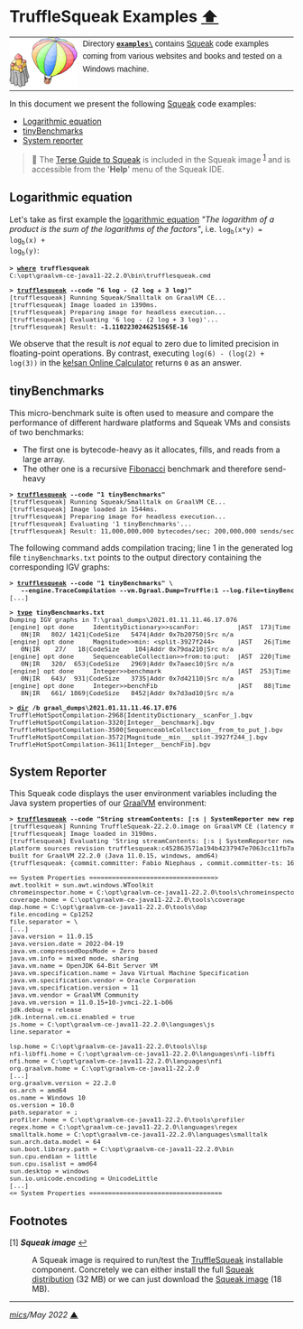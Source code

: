 # <span id="top">TruffleSqueak Examples</span> <span style="size:30%;"><a href="../README.md">⬆</a></span>

<table style="font-family:Helvetica,Arial;font-size:14px;line-height:1.6;">
  <tr>
  <td style="border:0;padding:0 10px 0 0;min-width:120px;"><a href="https://squeak.org/" rel="external"><img src="../docs/images/balloon.svg" width="120" alt="Sqeak project"/></a></td>
  <td style="border:0;padding:0;vertical-align:text-top;">Directory <a href="./"><b><code>examples\</code></b></a> contains <a href="https://squeak.org/" rel="external">Squeak</a> code examples coming from various websites and books and tested on a Windows machine.
  </td>
  </tr>
</table>

In this document we present the following [Squeak] code examples:

- [Logarithmic equation](#log)
- [tinyBenchmarks](#tiny_benchmarks)
- [System reporter](#system_reporter)

> **:mag_right:** The [Terse Guide to Squeak][squeak_guide] is included in the Squeak image <sup id="anchor_01"><a href="#footnote_01">1</a></sup> and is accessible from the '**Help**' menu of the Squeak IDE.

## <span id="log">Logarithmic equation</span>

Let's take as first example the [logarithmic equation][wiki_logarithm] *"The logarithm of a product is the sum of the logarithms of the factors"*, i.e. <code>log<sub>b</sub>(x*y) = log<sub>b</sub>(x) + log<sub>b</sub>(y)</code>:

<pre style="font-size:80%;">
<b>&gt; <a href="https://docs.microsoft.com/en-us/windows-server/administration/windows-commands/where">where</a> trufflesqueak</b>
C:\opt\graalvm-ce-java11-22.2.0\bin\trufflesqueak.cmd
&nbsp;
<b>&gt; <a href="https://github.com/hpi-swa/trufflesqueak/blob/master/docs/development.md#debugging">trufflesqueak</a> --code "6 log - (2 log + 3 log)"</b>
[trufflesqueak] Running Squeak/Smalltalk on GraalVM CE...
[trufflesqueak] Image loaded in 1390ms.
[trufflesqueak] Preparing image for headless execution...
[trufflesqueak] Evaluating '6 log - (2 log + 3 log)'...
[trufflesqueak] Result: <b>-1.1102230246251565E-16</b>
</pre>

We observe that the result is *not* equal to zero due to limited precision in floating-point operations. By contrast, executing `log(6) - (log(2) + log(3))` in the [ke!san Online Calculator][keisan] returns `0` as an answer.

<!--
<b>&gt; trufflesqueak --code "3 raisedTo: 32" images\TruffleSqueak-20.2.0.image</b>
[trufflesqueak] Running Squeak/Smalltalk on OpenJDK 64-Bit GraalVM CE 20.3.0 (Graal-compiled)...
[trufflesqueak] Image loaded in 3822ms.
Preparing image for headless execution...
[trufflesqueak] Evaluating '3 raisedTo: 32'...
[trufflesqueak] Result: 1853020188851841
-->

## <span id="tiny_benchmarks">tinyBenchmarks</span>

This micro-benchmark suite is often used to measure and compare the performance of different hardware platforms and Squeak VMs and consists of two benchmarks:
- The first one is bytecode-heavy as it allocates, fills, and reads from a large array.
- The other one is a recursive [Fibonacci][wiki_fibonacci] benchmark and therefore send-heavy

<pre style="font-size:80%;">
<b>&gt; <a href="https://github.com/hpi-swa/trufflesqueak/blob/master/docs/development.md#debugging">trufflesqueak</a> --code "1 tinyBenchmarks"</b>
[trufflesqueak] Running Squeak/Smalltalk on GraalVM CE...
[trufflesqueak] Image loaded in 1544ms.
[trufflesqueak] Preparing image for headless execution...
[trufflesqueak] Evaluating '1 tinyBenchmarks'...
[trufflesqueak] Result: 11,000,000,000 bytecodes/sec; 200,000,000 sends/sec
</pre>

The following command adds compilation tracing; line 1 in the
generated log file `tinyBenchmarks.txt` points to the output directory
containing the corresponding IGV graphs:

<pre style="font-size:80%;">
<b>&gt; <a href="https://github.com/hpi-swa/trufflesqueak/blob/master/docs/development.md#debugging">trufflesqueak</a> --code "1 tinyBenchmarks" \
   --engine.TraceCompilation --vm.Dgraal.Dump=Truffle:1 --log.file=tinyBenchmarks.txt</b>
[...]
&nbsp;
<b>&gt; <a href="https://docs.microsoft.com/en-us/windows-server/administration/windows-commands/type">type</a> tinyBenchmarks.txt</b>
Dumping IGV graphs in T:\graal_dumps\2021.01.11.11.46.17.076
[engine] opt done     IdentityDictionary&gt;&gt;scanFor:          |AST  173|Time  610( 523+87  )ms|Tier 2|Inlined   1Y
   0N|IR   802/ 1421|CodeSize   5474|Addr 0x7b20750|Src n/a
[engine] opt done     Magnitude&gt;&gt;min: &lt;split-3927f244&gt;      |AST   26|Time   59(  56+3   )ms|Tier 2|Inlined   0Y
   0N|IR    27/   18|CodeSize    104|Addr 0x79da210|Src n/a
[engine] opt done     SequenceableCollection&gt;&gt;from:to:put:  |AST  220|Time  346( 306+41  )ms|Tier 2|Inlined   1Y
   0N|IR   320/  653|CodeSize   2969|Addr 0x7aaec10|Src n/a
[engine] opt done     Integer&gt;&gt;benchmark                    |AST  253|Time 1575(1523+52  )ms|Tier 2|Inlined   3Y
   0N|IR   643/  931|CodeSize   3735|Addr 0x7d42110|Src n/a
[engine] opt done     Integer&gt;&gt;benchFib                     |AST   88|Time 1640(1548+93  )ms|Tier 2|Inlined   6Y
   8N|IR   661/ 1869|CodeSize   8452|Addr 0x7d3ad10|Src n/a
&nbsp
<b>&gt; <a href="https://docs.microsoft.com/en-us/windows-server/administration/windows-commands/dir">dir</a> /b graal_dumps\2021.01.11.11.46.17.076</b>
TruffleHotSpotCompilation-2968[IdentityDictionary__scanFor_].bgv
TruffleHotSpotCompilation-3320[Integer__benchmark].bgv
TruffleHotSpotCompilation-3500[SequenceableCollection__from_to_put_].bgv
TruffleHotSpotCompilation-3572[Magnitude__min___split-3927f244_].bgv
TruffleHotSpotCompilation-3611[Integer__benchFib].bgv
</pre>

## <span id="system_reporter">System Reporter</span>

This Squeak code displays the user environment variables including the Java system properties of our [GraalVM] environment:

<pre style="font-size:80%;">
<b>&gt; <a href="https://github.com/hpi-swa/trufflesqueak/blob/master/docs/development.md#debugging">trufflesqueak</a> --code "String streamContents: [:s | SystemReporter new reportVM: s] limitedTo: 10000"</b>
[trufflesqueak] Running TruffleSqueak-22.2.0.image on GraalVM CE (latency mode)...
[trufflesqueak] Image loaded in 3190ms.
[trufflesqueak] Evaluating 'String streamContents: [:s | SystemReporter new reportVM: s] limitedTo: 10000'...
platform sources revision trufflesqueak:c452863571a194b4237947e7063cc11fb7a91e65
built for GraalVM 22.2.0 (Java 11.0.15, windows, amd64)
{trufflesqueak: {commit.committer: Fabio Niephaus <code@fniephaus.com>, commit.committer-ts: 1651559791, commit.rev: c452863571a194b4237947e7063cc11fb7a91e65}}
&nbsp;
== System Properties =================================>
awt.toolkit = sun.awt.windows.WToolkit
chromeinspector.home = C:\opt\graalvm-ce-java11-22.2.0\tools\chromeinspector
coverage.home = C:\opt\graalvm-ce-java11-22.2.0\tools\coverage
dap.home = C:\opt\graalvm-ce-java11-22.2.0\tools\dap
file.encoding = Cp1252
file.separator = \
[...]
java.version = 11.0.15
java.version.date = 2022-04-19
java.vm.compressedOopsMode = Zero based
java.vm.info = mixed mode, sharing
java.vm.name = OpenJDK 64-Bit Server VM
java.vm.specification.name = Java Virtual Machine Specification
java.vm.specification.vendor = Oracle Corporation
java.vm.specification.version = 11
java.vm.vendor = GraalVM Community
java.vm.version = 11.0.15+10-jvmci-22.1-b06
jdk.debug = release
jdk.internal.vm.ci.enabled = true
js.home = C:\opt\graalvm-ce-java11-22.2.0\languages\js
line.separator =
&nbsp;
lsp.home = C:\opt\graalvm-ce-java11-22.2.0\tools\lsp
nfi-libffi.home = C:\opt\graalvm-ce-java11-22.2.0\languages\nfi-libffi
nfi.home = C:\opt\graalvm-ce-java11-22.2.0\languages\nfi
org.graalvm.home = C:\opt\graalvm-ce-java11-22.2.0
[...]
org.graalvm.version = 22.2.0
os.arch = amd64
os.name = Windows 10
os.version = 10.0
path.separator = ;
profiler.home = C:\opt\graalvm-ce-java11-22.2.0\tools\profiler
regex.home = C:\opt\graalvm-ce-java11-22.2.0\languages\regex
smalltalk.home = C:\opt\graalvm-ce-java11-22.2.0\languages\smalltalk
sun.arch.data.model = 64
sun.boot.library.path = C:\opt\graalvm-ce-java11-22.2.0\bin
sun.cpu.endian = little
sun.cpu.isalist = amd64
sun.desktop = windows
sun.io.unicode.encoding = UnicodeLittle
[...]
<= System Properties ===================================
</pre>

## <span id="footnotes">Footnotes</span>

<span id="footnote_01">[1]</span> ***Squeak image*** [↩](#anchor_01)

<dl><dd>
A Squeak image is required to run/test the <a href="https://github.com/hpi-swa/trufflesqueak">TruffleSqueak</a> installable component. Concretely we can either install the full <a href="https://squeak.org/downloads/">Squeak distribution</a> (32 MB) or we can just download the <a href="https://squeak.org/downloads/">Squeak image</a> (18 MB).
</dd></dl>

***

*[mics](https://lampwww.epfl.ch/~michelou/)/May 2022* [**&#9650;**](#top)
<span id="bottom">&nbsp;</span>

<!-- link refs -->

[graalvm]: https://www.graalvm.org/
[keisan]: https://keisan.casio.com/calculator
[squeak]: https://squeak.org/
[squeak_guide]: https://wiki.squeak.org/squeak/5699
[wiki_fibonacci]: https://wiki.squeak.org/squeak/1481
[wiki_logarithm]: https://en.wikipedia.org/wiki/Logarithm
